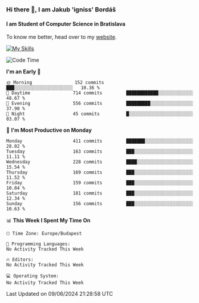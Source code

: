 ### Hi there 👋, I am Jakub 'igniss' Bordáš

#### I am Student of Computer Science in Bratislava
To know me better, head over to my [website](https://bordas.sk).

[![My Skills](https://skillicons.dev/icons?i=js,html,css,figma,svelte,java,kotlin,python,postgresql,typescript,nest,nodejs)](https://bordas.sk)


<!--START_SECTION:waka-->
![Code Time](http://img.shields.io/badge/Code%20Time-1%2C480%20hrs%205%20mins-blue)

**I'm an Early 🐤** 

```text
🌞 Morning                152 commits         ███░░░░░░░░░░░░░░░░░░░░░░   10.36 % 
🌆 Daytime                714 commits         ████████████░░░░░░░░░░░░░   48.67 % 
🌃 Evening                556 commits         █████████░░░░░░░░░░░░░░░░   37.90 % 
🌙 Night                  45 commits          █░░░░░░░░░░░░░░░░░░░░░░░░   03.07 % 
```
📅 **I'm Most Productive on Monday** 

```text
Monday                   411 commits         ███████░░░░░░░░░░░░░░░░░░   28.02 % 
Tuesday                  163 commits         ███░░░░░░░░░░░░░░░░░░░░░░   11.11 % 
Wednesday                228 commits         ████░░░░░░░░░░░░░░░░░░░░░   15.54 % 
Thursday                 169 commits         ███░░░░░░░░░░░░░░░░░░░░░░   11.52 % 
Friday                   159 commits         ███░░░░░░░░░░░░░░░░░░░░░░   10.84 % 
Saturday                 181 commits         ███░░░░░░░░░░░░░░░░░░░░░░   12.34 % 
Sunday                   156 commits         ███░░░░░░░░░░░░░░░░░░░░░░   10.63 % 
```


📊 **This Week I Spent My Time On** 

```text
🕑︎ Time Zone: Europe/Budapest

💬 Programming Languages: 
No Activity Tracked This Week

🔥 Editors: 
No Activity Tracked This Week

💻 Operating System: 
No Activity Tracked This Week
```


 Last Updated on 09/06/2024 21:28:58 UTC
<!--END_SECTION:waka-->
